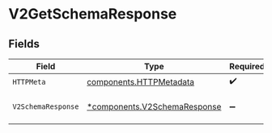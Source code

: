 # V2GetSchemaResponse


## Fields

| Field                                                                       | Type                                                                        | Required                                                                    | Description                                                                 |
| --------------------------------------------------------------------------- | --------------------------------------------------------------------------- | --------------------------------------------------------------------------- | --------------------------------------------------------------------------- |
| `HTTPMeta`                                                                  | [components.HTTPMetadata](../../models/components/httpmetadata.md)          | :heavy_check_mark:                                                          | N/A                                                                         |
| `V2SchemaResponse`                                                          | [*components.V2SchemaResponse](../../models/components/v2schemaresponse.md) | :heavy_minus_sign:                                                          | Schema retrieved successfully                                               |